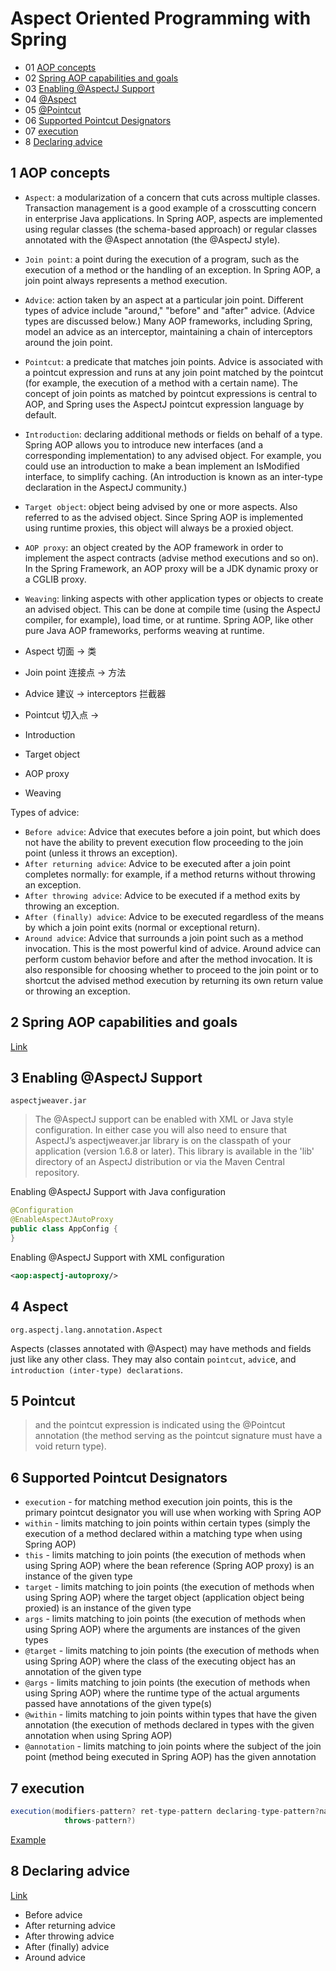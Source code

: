 # Aspect Oriented Programming with Spring

- 01 [AOP concepts](#1-aop-concepts)
- 02 [Spring AOP capabilities and goals](#1-spring-aop-capabilities-and-goals)
- 03 [Enabling @AspectJ Support](#3-enabling-aspectj-support)
- 04 [@Aspect](#4-aspect)
- 05 [@Pointcut](#5-pointcut)
- 06 [Supported Pointcut Designators](#6-supported-pointcut-designators)
- 07 [execution](#7-execution)
- 8  [Declaring advice](#8-declaring-advice)

## 1 AOP concepts

- `Aspect`: a modularization of a concern that cuts across multiple classes. Transaction management is a good example of a crosscutting concern in enterprise Java applications. In Spring AOP, aspects are implemented using regular classes (the schema-based approach) or regular classes annotated with the @Aspect annotation (the @AspectJ style).
- `Join point`: a point during the execution of a program, such as the execution of a method or the handling of an exception. In Spring AOP, a join point always represents a method execution.
- `Advice`: action taken by an aspect at a particular join point. Different types of advice include "around," "before" and "after" advice. (Advice types are discussed below.) Many AOP frameworks, including Spring, model an advice as an interceptor, maintaining a chain of interceptors around the join point.
- `Pointcut`: a predicate that matches join points. Advice is associated with a pointcut expression and runs at any join point matched by the pointcut (for example, the execution of a method with a certain name). The concept of join points as matched by pointcut expressions is central to AOP, and Spring uses the AspectJ pointcut expression language by default.
- `Introduction`: declaring additional methods or fields on behalf of a type. Spring AOP allows you to introduce new interfaces (and a corresponding implementation) to any advised object. For example, you could use an introduction to make a bean implement an IsModified interface, to simplify caching. (An introduction is known as an inter-type declaration in the AspectJ community.)
- `Target object`: object being advised by one or more aspects. Also referred to as the advised object. Since Spring AOP is implemented using runtime proxies, this object will always be a proxied object.
- `AOP proxy`: an object created by the AOP framework in order to implement the aspect contracts (advise method executions and so on). In the Spring Framework, an AOP proxy will be a JDK dynamic proxy or a CGLIB proxy.
- `Weaving`: linking aspects with other application types or objects to create an advised object. This can be done at compile time (using the AspectJ compiler, for example), load time, or at runtime. Spring AOP, like other pure Java AOP frameworks, performs weaving at runtime.

- Aspect 切面  ->   类
- Join point 连接点 ->  方法
- Advice 建议 -> interceptors 拦截器
- Pointcut 切入点 ->
- Introduction
- Target object
- AOP proxy
- Weaving

Types of advice:

- `Before advice`: Advice that executes before a join point, but which does not have the ability to prevent execution flow proceeding to the join point (unless it throws an exception).
- `After returning advice`: Advice to be executed after a join point completes normally: for example, if a method returns without throwing an exception.
- `After throwing advice`: Advice to be executed if a method exits by throwing an exception.
- `After (finally) advice`: Advice to be executed regardless of the means by which a join point exits (normal or exceptional return).
- `Around advice`: Advice that surrounds a join point such as a method invocation. This is the most powerful kind of advice. Around advice can perform custom behavior before and after the method invocation. It is also responsible for choosing whether to proceed to the join point or to shortcut the advised method execution by returning its own return value or throwing an exception.

## 2 Spring AOP capabilities and goals

[Link](https://docs.spring.io/spring/docs/4.3.x/spring-framework-reference/htmlsingle/#aop-introduction-spring-defn)

## 3  Enabling @AspectJ Support

`aspectjweaver.jar`

> The @AspectJ support can be enabled with XML or Java style configuration. In either case you will also need to ensure that AspectJ’s aspectjweaver.jar library is on the classpath of your application (version 1.6.8 or later). This library is available in the 'lib' directory of an AspectJ distribution or via the Maven Central repository.

Enabling @AspectJ Support with Java configuration

```java
@Configuration
@EnableAspectJAutoProxy
public class AppConfig {
}
```

Enabling @AspectJ Support with XML configuration

```xml
<aop:aspectj-autoproxy/>
```

## 4 Aspect

 `org.aspectj.lang.annotation.Aspect`

 Aspects (classes annotated with @Aspect) may have methods and fields just like any other class. They may also contain `pointcut`, `advic`e, and `introduction (inter-type) declarations`.

## 5 Pointcut

> and the pointcut expression is indicated using the @Pointcut annotation (the method serving as the pointcut signature must have a void return type).

## 6 Supported Pointcut Designators

- `execution` - for matching method execution join points, this is the primary pointcut designator you will use when working with Spring AOP
- `within` - limits matching to join points within certain types (simply the execution of a method declared within a matching type when using Spring AOP)
- `this` - limits matching to join points (the execution of methods when using Spring AOP) where the bean reference (Spring AOP proxy) is an instance of the given type
- `target` - limits matching to join points (the execution of methods when using Spring AOP) where the target object (application object being proxied) is an instance of the given type
- `args` - limits matching to join points (the execution of methods when using Spring AOP) where the arguments are instances of the given types
- `@target` - limits matching to join points (the execution of methods when using Spring AOP) where the class of the executing object has an annotation of the given type
- `@args` - limits matching to join points (the execution of methods when using Spring AOP) where the runtime type of the actual arguments passed have annotations of the given type(s)
- `@within` - limits matching to join points within types that have the given annotation (the execution of methods declared in types with the given annotation when using Spring AOP)
- `@annotation` - limits matching to join points where the subject of the join point (method being executed in Spring AOP) has the given annotation

## 7 execution

```java
execution(modifiers-pattern? ret-type-pattern declaring-type-pattern?name-pattern(param-pattern)
            throws-pattern?)
```

[Example](https://docs.spring.io/spring/docs/4.3.x/spring-framework-reference/htmlsingle/#aop-pointcuts-examples)

## 8 Declaring advice

[Link](https://docs.spring.io/spring/docs/4.3.x/spring-framework-reference/htmlsingle/#aop-advice)

- Before advice
- After returning advice
- After throwing advice
- After (finally) advice
- Around advice
